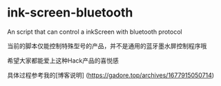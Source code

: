 # ink-screen-bluetooth
An script that can control a inkScreen with bluetooth protocol

当前的脚本仅能控制特殊型号的产品，并不是通用的蓝牙墨水屏控制程序哦

希望大家都能爱上这种Hack产品的喜悦感

具体过程参考我的[博客说明] (https://gadore.top/archives/1677915050714)
